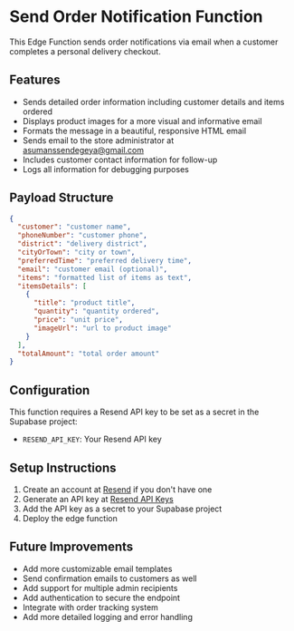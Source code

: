 
# Send Order Notification Function

This Edge Function sends order notifications via email when a customer completes a personal delivery checkout.

## Features
- Sends detailed order information including customer details and items ordered
- Displays product images for a more visual and informative email
- Formats the message in a beautiful, responsive HTML email
- Sends email to the store administrator at asumanssendegeya@gmail.com
- Includes customer contact information for follow-up
- Logs all information for debugging purposes

## Payload Structure
```json
{
  "customer": "customer name",
  "phoneNumber": "customer phone",
  "district": "delivery district",
  "cityOrTown": "city or town",
  "preferredTime": "preferred delivery time",
  "email": "customer email (optional)",
  "items": "formatted list of items as text",
  "itemsDetails": [
    {
      "title": "product title",
      "quantity": "quantity ordered",
      "price": "unit price",
      "imageUrl": "url to product image"
    }
  ],
  "totalAmount": "total order amount"
}
```

## Configuration
This function requires a Resend API key to be set as a secret in the Supabase project:
- `RESEND_API_KEY`: Your Resend API key

## Setup Instructions
1. Create an account at [Resend](https://resend.com) if you don't have one
2. Generate an API key at [Resend API Keys](https://resend.com/api-keys)
3. Add the API key as a secret to your Supabase project
4. Deploy the edge function

## Future Improvements
- Add more customizable email templates
- Send confirmation emails to customers as well
- Add support for multiple admin recipients
- Add authentication to secure the endpoint
- Integrate with order tracking system
- Add more detailed logging and error handling
